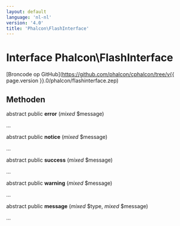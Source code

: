 ```yaml
---
layout: default
language: 'nl-nl'
version: '4.0'
title: 'Phalcon\FlashInterface'
---
```

# Interface **Phalcon\FlashInterface**

[Broncode op GitHub](https://github.com/phalcon/cphalcon/tree/v{{ page.version }}.0/phalcon/flashinterface.zep)

## Methoden

abstract public **error** (*mixed* $message)

...

abstract public **notice** (*mixed* $message)

...

abstract public **success** (*mixed* $message)

...

abstract public **warning** (*mixed* $message)

...

abstract public **message** (*mixed* $type, *mixed* $message)

...